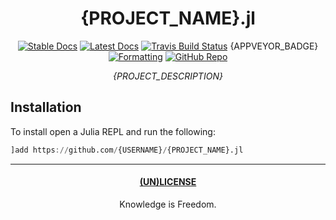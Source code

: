 <div align="center">

# {PROJECT_NAME}.jl

[![Stable Docs](https://img.shields.io/badge/docs-stable-blue.svg)](https://{USERNAME}.github.io/{PROJECT_NAME}.jl/stable)
[![Latest Docs](https://img.shields.io/badge/docs-latest-blue.svg)](https://{USERNAME}.github.io/{PROJECT_NAME}.jl/latest)
[![Travis Build Status](https://travis-ci.com/{USERNAME}/{PROJECT_NAME}.jl.svg?branch=master)](https://travis-ci.com/{USERNAME}/{PROJECT_NAME}.jl)
{APPVEYOR_BADGE}
[![Formatting](https://img.shields.io/badge/format-tab%204%20margin%2096-888)](https://github.com/domluna/JuliaFormatter.jl)
[![GitHub Repo](https://img.shields.io/badge/repo-GitHub-black)](https://github.com/bhgomes/AbstractWallets.jl)

_{PROJECT_DESCRIPTION}_

</div>

## Installation

To install open a Julia REPL and run the following:

```julia
]add https://github.com/{USERNAME}/{PROJECT_NAME}.jl
```

---
<div align="center">

#### [(UN)LICENSE](UNLICENSE)
Knowledge is Freedom.
</div>
